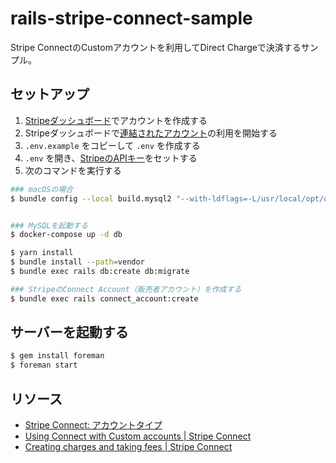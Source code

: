 # rails-stripe-connect-sample

Stripe ConnectのCustomアカウントを利用してDirect Chargeで決済するサンプル。

## セットアップ

1. [Stripeダッシュボード](https://dashboard.stripe.com/test/dashboard)でアカウントを作成する
2. Stripeダッシュボードで[連結されたアカウント](https://dashboard.stripe.com/test/connect/accounts/overview)の利用を開始する
3. `.env.example` をコピーして `.env` を作成する
4. `.env` を開き、[StripeのAPIキー](https://dashboard.stripe.com/test/apikeys)をセットする
5. 次のコマンドを実行する

```sh
### macOSの場合
$ bundle config --local build.mysql2 "--with-ldflags=-L/usr/local/opt/openssl/lib"


### MySQLを起動する
$ docker-compose up -d db

$ yarn install
$ bundle install --path=vendor
$ bundle exec rails db:create db:migrate

### StripeのConnect Account（販売者アカウント）を作成する
$ bundle exec rails connect_account:create
```

## サーバーを起動する

```sh
$ gem install foreman
$ foreman start
```

## リソース

- [Stripe Connect: アカウントタイプ](https://stripe.com/jp/connect/account-types)
- [Using Connect with Custom accounts | Stripe Connect](https://stripe.com/docs/connect/custom-accounts)
- [Creating charges and taking fees | Stripe Connect](https://stripe.com/docs/connect/charges)

